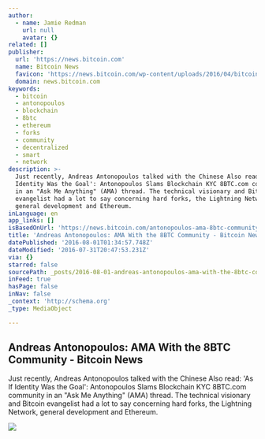 ```yaml
---
author:
  - name: Jamie Redman
    url: null
    avatar: {}
related: []
publisher:
  url: 'https://news.bitcoin.com'
  name: Bitcoin News
  favicon: 'https://news.bitcoin.com/wp-content/uploads/2016/04/bitcoin_fav.png'
  domain: news.bitcoin.com
keywords:
  - bitcoin
  - antonopoulos
  - blockchain
  - 8btc
  - ethereum
  - forks
  - community
  - decentralized
  - smart
  - network
description: >-
  Just recently, Andreas Antonopoulos talked with the Chinese Also read: 'As If
  Identity Was the Goal': Antonopoulos Slams Blockchain KYC 8BTC.com community
  in an "Ask Me Anything" (AMA) thread. The technical visionary and Bitcoin
  evangelist had a lot to say concerning hard forks, the Lightning Network,
  general development and Ethereum.
inLanguage: en
app_links: []
isBasedOnUrl: 'https://news.bitcoin.com/antonopoulos-ama-8btc-community/'
title: 'Andreas Antonopoulos: AMA With the 8BTC Community - Bitcoin News'
datePublished: '2016-08-01T01:34:57.748Z'
dateModified: '2016-07-31T20:47:53.231Z'
via: {}
starred: false
sourcePath: _posts/2016-08-01-andreas-antonopoulos-ama-with-the-8btc-community-bitcoin.md
inFeed: true
hasPage: false
inNav: false
_context: 'http://schema.org'
_type: MediaObject

---
```

<article style=""><h1>Andreas Antonopoulos: AMA With the 8BTC Community - Bitcoin News</h1><p>Just recently, Andreas Antonopoulos talked with the Chinese Also read: 'As If Identity Was the Goal': Antonopoulos Slams Blockchain KYC 8BTC.com community in an "Ask Me Anything" (AMA) thread. The technical visionary and Bitcoin evangelist had a lot to say concerning hard forks, the Lightning Network, general development and Ethereum.</p><img src="https://news.bitcoin.com/wp-content/uploads/2016/07/AA.jpg" /></article>